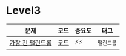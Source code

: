 # Level3

|문제|코드|중요도|태그|
|------|---|---|---|
|[가장 긴 팰린드롬](https://programmers.co.kr/learn/courses/30/lessons/12904)|[코드](https://github.com/kHeNoTbB/Algorithm/blob/master/programmers/level3/code/%EA%B0%80%EC%9E%A5%EA%B8%B4%ED%8C%B0%EB%A6%B0%EB%93%9C%EB%A1%AC.java)|⚡⚡|`팰린드롬`|
